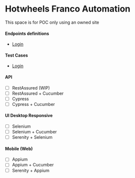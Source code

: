 # Hotwheels Franco Automation
This space is for POC only using an owned site

#### Endpoints definitions
- [Login](cooming_soon)

#### Test Cases
- [Login](cooming_soon)

#### API
- [ ] RestAssured (WIP)
- [ ] RestAssured + Cucumber
- [ ] Cypress
- [ ] Cypress + Cucumber

#### UI Desktop Responsive
- [ ] Selenium
- [ ] Selenium + Cucumber
- [ ] Serenity + Selenium

#### Mobile (Web)
- [ ] Appium
- [ ] Appium + Cucumber
- [ ] Serenity + Appium
